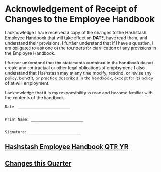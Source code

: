 # Acknowledgement of Receipt of Changes to the Employee Handbook

I acknowledge I have received a copy of the changes to the Hashstash Employee Handbook that will take effect on **DATE**, have read them, and understand their provisions. I further understand that if I have a question, I am obligated to ask one of the founders for clarification of any provisions in the Employee Handbook.

I further understand that the statements contained in the handbook do not create any contractual or other legal obligations of employment. I also understand that Hashstash may at any time modify, rescind, or revise any policy, benefit, or practice described in the handbook, except for its policy of at-will employment.

I acknowledge that it is my responsibility to read and become familiar with the contents of the handbook.

```text
Date: ________________________


Print Name: ________________________


Signature: ________________________
```

## [Hashstash Employee Handbook **QTR YR**](https://hashstash.in/handbook/QTR-YR)

## [Changes this Quarter](https://hashstash.in/handbook/changelog/QTR-YR)

